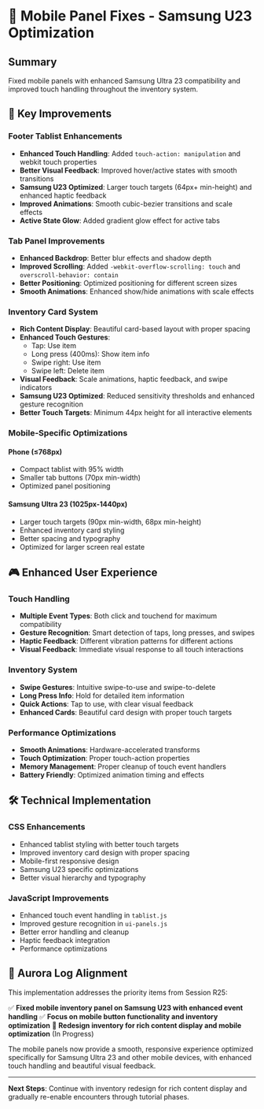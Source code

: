 # 📱 Mobile Panel Fixes - Samsung U23 Optimization

## Summary
Fixed mobile panels with enhanced Samsung Ultra 23 compatibility and improved touch handling throughout the inventory system.

## 🔧 Key Improvements

### Footer Tablist Enhancements
- **Enhanced Touch Handling**: Added `touch-action: manipulation` and webkit touch properties
- **Better Visual Feedback**: Improved hover/active states with smooth transitions
- **Samsung U23 Optimized**: Larger touch targets (64px+ min-height) and enhanced haptic feedback
- **Improved Animations**: Smooth cubic-bezier transitions and scale effects
- **Active State Glow**: Added gradient glow effect for active tabs

### Tab Panel Improvements
- **Enhanced Backdrop**: Better blur effects and shadow depth
- **Improved Scrolling**: Added `-webkit-overflow-scrolling: touch` and `overscroll-behavior: contain`
- **Better Positioning**: Optimized positioning for different screen sizes
- **Smooth Animations**: Enhanced show/hide animations with scale effects

### Inventory Card System
- **Rich Content Display**: Beautiful card-based layout with proper spacing
- **Enhanced Touch Gestures**: 
  - Tap: Use item
  - Long press (400ms): Show item info
  - Swipe right: Use item
  - Swipe left: Delete item
- **Visual Feedback**: Scale animations, haptic feedback, and swipe indicators
- **Samsung U23 Optimized**: Reduced sensitivity thresholds and enhanced gesture recognition
- **Better Touch Targets**: Minimum 44px height for all interactive elements

### Mobile-Specific Optimizations

#### Phone (≤768px)
- Compact tablist with 95% width
- Smaller tab buttons (70px min-width)
- Optimized panel positioning

#### Samsung Ultra 23 (1025px-1440px)
- Larger touch targets (90px min-width, 68px min-height)
- Enhanced inventory card styling
- Better spacing and typography
- Optimized for larger screen real estate

## 🎮 Enhanced User Experience

### Touch Handling
- **Multiple Event Types**: Both click and touchend for maximum compatibility
- **Gesture Recognition**: Smart detection of taps, long presses, and swipes
- **Haptic Feedback**: Different vibration patterns for different actions
- **Visual Feedback**: Immediate visual response to all touch interactions

### Inventory System
- **Swipe Gestures**: Intuitive swipe-to-use and swipe-to-delete
- **Long Press Info**: Hold for detailed item information
- **Quick Actions**: Tap to use, with clear visual feedback
- **Enhanced Cards**: Beautiful card design with proper touch targets

### Performance Optimizations
- **Smooth Animations**: Hardware-accelerated transforms
- **Touch Optimization**: Proper touch-action properties
- **Memory Management**: Proper cleanup of touch event handlers
- **Battery Friendly**: Optimized animation timing and effects

## 🛠️ Technical Implementation

### CSS Enhancements
- Enhanced tablist styling with better touch targets
- Improved inventory card design with proper spacing
- Mobile-first responsive design
- Samsung U23 specific optimizations
- Better visual hierarchy and typography

### JavaScript Improvements
- Enhanced touch event handling in `tablist.js`
- Improved gesture recognition in `ui-panels.js`
- Better error handling and cleanup
- Haptic feedback integration
- Performance optimizations

## 🎯 Aurora Log Alignment

This implementation addresses the priority items from Session R25:

✅ **Fixed mobile inventory panel on Samsung U23 with enhanced event handling**
✅ **Focus on mobile button functionality and inventory optimization** 
🔄 **Redesign inventory for rich content display and mobile optimization** (In Progress)

The mobile panels now provide a smooth, responsive experience optimized specifically for Samsung Ultra 23 and other mobile devices, with enhanced touch handling and beautiful visual feedback.

---

**Next Steps**: Continue with inventory redesign for rich content display and gradually re-enable encounters through tutorial phases.
